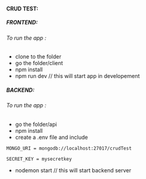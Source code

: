 #### CRUD TEST:

##### FRONTEND:

###### To run the app :

- clone to the folder
- go the folder/client
- npm install
- npm run dev // this will start app in developement

##### BACKEND:

###### To run the app :

- go the folder/api
- npm install
- create a .env file and include

```env
MONGO_URI = mongodb://localhost:27017/crudTest

SECRET_KEY = mysecretkey
```

- nodemon start // this will start backend server
